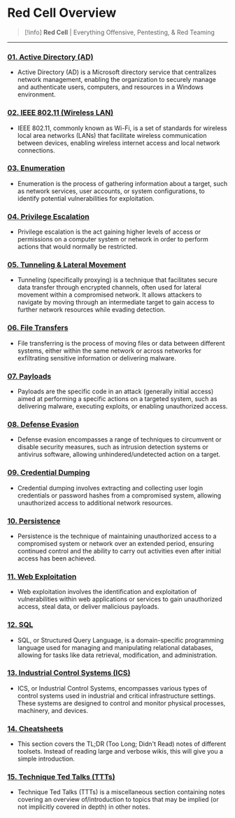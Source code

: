 # Red Cell Overview

>[!info]
> **Red Cell** | Everything Offensive, Pentesting, & Red Teaming

---
### [01. Active Directory (AD)](./01.%20Active%20Directory%20(AD)/index.md)
- Active Directory (AD) is a Microsoft directory service that centralizes network management, enabling the organization to securely manage and authenticate users, computers, and resources in a Windows environment.
### [02. IEEE 802.11 (Wireless LAN)](./02.%20IEEE%20802.11%20(Wireless%20LAN)/index.md)
- IEEE 802.11, commonly known as Wi-Fi, is a set of standards for wireless local area networks (LANs) that facilitate wireless communication between devices, enabling wireless internet access and local network connections.
### [03. Enumeration](./03.%20Enumeration/index.md)
- Enumeration is the process of gathering information about a target, such as network services, user accounts, or system configurations, to identify potential vulnerabilities for exploitation.
### [04. Privilege Escalation](./04.%20Privilege%20Escalation/index.md)
- Privilege escalation is the act gaining higher levels of access or permissions on a computer system or network in order to perform actions that would normally be restricted.
### [05. Tunneling & Lateral Movement](./05.%20Tunneling%20&%20Lateral%20Movement/index.md)
- Tunneling (specifically proxying) is a technique that facilitates secure data transfer through encrypted channels, often used for lateral movement within a compromised network. It allows attackers to navigate by moving through an intermediate target to gain access to further network resources while evading detection.
### [06. File Transfers](./06.%20File%20Transfers/index.md)
- File transferring is the process of moving files or data between different systems, either within the same network or across networks for exfiltrating sensitive information or delivering malware.
### [07. Payloads](./07.%20Payloads/index.md)
- Payloads are the specific code in an attack (generally initial access) aimed at performing a specific actions on a targeted system, such as delivering malware, executing exploits, or enabling unauthorized access.
### [08. Defense Evasion](./08.%20Defense%20Evasion/index.md)
- Defense evasion encompasses a range of techniques to circumvent or disable security measures, such as intrusion detection systems or antivirus software, allowing unhindered/undetected action on a target.
### [09. Credential Dumping](./09.%20Credential%20Dumping/index.md)
- Credential dumping involves extracting and collecting user login credentials or password hashes from a compromised system, allowing unauthorized access to additional network resources.
### [10. Persistence](./10.%20Persistence/index.md)
- Persistence is the technique of maintaining unauthorized access to a compromised system or network over an extended period, ensuring continued control and the ability to carry out activities even after initial access has been achieved.
### [11. Web Exploitation](./11.%20Web%20Exploitation/index.md)
- Web exploitation involves the identification and exploitation of vulnerabilities within web applications or services to gain unauthorized access, steal data, or deliver malicious payloads.
### [12. SQL](./12.%20SQL/index.md)
- SQL, or Structured Query Language, is a domain-specific programming language used for managing and manipulating relational databases, allowing for tasks like data retrieval, modification, and administration.
### [13. Industrial Control Systems (ICS)](./13.%20Industrial%20Control%20Systems%20(ICS)/index.md)
- ICS, or Industrial Control Systems, encompasses various types of control systems used in industrial and critical infrastructure settings. These systems are designed to control and monitor physical processes, machinery, and devices.
### [14. Cheatsheets](./14.%20Cheatsheets/index.md)
- This section covers the TL;DR (Too Long; Didn't Read) notes of different toolsets.  Instead of reading large and verbose wikis, this will give you a simple introduction.
### [15. Technique Ted Talks (TTTs)](./15.%20Technique%20Ted%20Talks%20(TTTs)/index.md)
- Technique Ted Talks (TTTs) is a miscellaneous section containing notes covering an overview of/introduction to topics that may be implied (or not implicitly covered in depth) in other notes.
